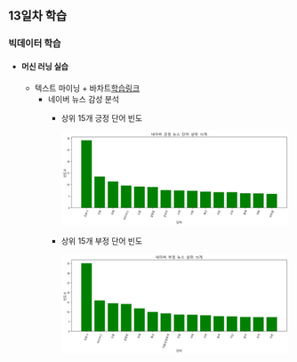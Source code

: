 ## 13일차 학습
### 빅데이터 학습

- #### 머신 러닝 실습
    - 텍스트 마이닝  + 바차트[학습링크](https://github.com/KangJeongTaek/bigdata-analysis-2024/blob/main/day13/da29_%EB%84%A4%EC%9D%B4%EB%B2%84%EB%89%B4%EC%8A%A4_%EA%B0%90%EC%84%B1%EB%B6%84%EC%84%9D.ipynb)
        - 네이버 뉴스 감성 분석
            - 상위 15개 긍정 단어 빈도

                ![긍정단어](https://raw.githubusercontent.com/KangJeongTaek/bigdata-analysis-2024/main/images/ba027.png)

            - 상위 15개 부정 단어 빈도

                ![부정단어](https://raw.githubusercontent.com/KangJeongTaek/bigdata-analysis-2024/main/images/ba028.png)



